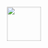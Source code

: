 <p align=center>
<h1 align="center">
<br>
<a href="https://discord.gg/aqu7GpqVmR"><img src="https://cdn.discordapp.com/attachments/1075496191913099344/1075496192164773888/sakuya.gif" width="80"></a>
<br>
